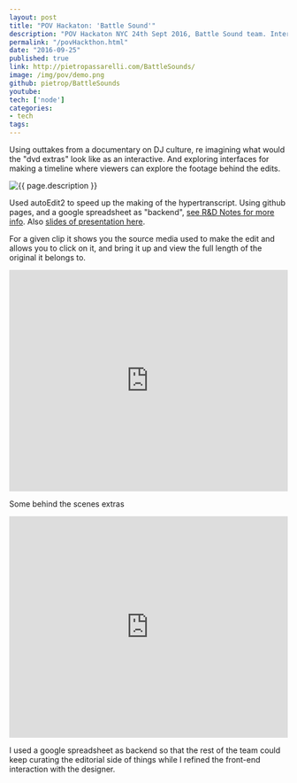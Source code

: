 ```yaml
---
layout: post
title: "POV Hackaton: 'Battle Sound'"
description: "POV Hackaton NYC 24th Sept 2016, Battle Sound team. Interactive Documentary."
permalink: "/povHackthon.html"
date: "2016-09-25"
published: true 
link: http://pietropassarelli.com/BattleSounds/
image: /img/pov/demo.png
github: pietrop/BattleSounds
youtube: 
tech: ['node']
categories:
- tech
tags:
---
```



Using outtakes from a documentary on DJ culture, re imagining what would the "dvd extras" look like as an interactive. And exploring interfaces for making a timeline where viewers can explore the footage behind the edits.

<div class="image-wrapper">
    <img src="{{ page.image }}" alt="{{ page.description }}" />
</div>

Used autoEdit2 to speed up the  making of the hypertranscript.
Using github pages, and a google spreadsheet as "backend", [see R&D Notes for more info](https://github.com/pietrop/BattleSounds/blob/master/notes.md). Also [slides of presentation here](https://docs.google.com/presentation/d/19TB4CpkCDqMJQvhmZF3I9AN7IQ0VsIA8nsfpdHkfDss/edit?usp=sharing).


<!-- 
Some notes on what to write about 

TODO: Add video 

 -->
For a given clip it shows you the source media used to make the edit and allows you to click on it, and bring it up and view the full length of the original it belongs to. 
<div class="videoWrapper">
	<iframe src="https://player.vimeo.com/video/244781976" width="100%" height="400" frameborder="0" webkitallowfullscreen mozallowfullscreen allowfullscreen></iframe>
</div>


Some behind the scenes extras 

<div class="videoWrapper">
	<iframe src="https://player.vimeo.com/video/244780735" width="100%" height="400" frameborder="0" webkitallowfullscreen mozallowfullscreen allowfullscreen></iframe>
</div>


I used a google spreadsheet as backend so that the rest of the team could keep curating the editorial side of things while I refined the front-end interaction with the designer.

<!-- https://twitter.com/pietropassarell/status/780195932046495745?lang=en -->

